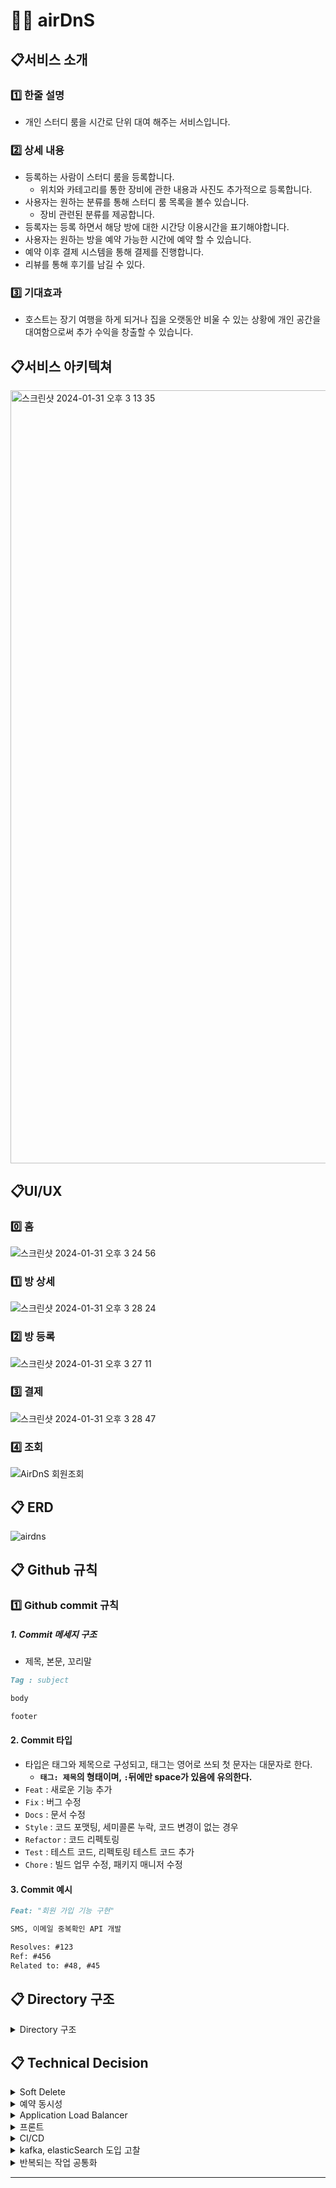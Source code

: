 # 💁‍♂️ airDnS

##  📋서비스 소개

### 1️⃣ 한줄 설명 
- 개인 스터디 룸을 시간로 단위 대여 해주는 서비스입니다.

### 2️⃣️ 상세 내용
- 등록하는 사람이 스터디 룸을 등록합니다. 
  - 위치와 카테고리를 통한 장비에 관한 내용과 사진도 추가적으로 등록합니다.
- 사용자는 원하는 분류를 통해 스터디 룸 목록을 볼수 있습니다.
  - 장비 관련된 분류를 제공합니다.
- 등록자는 등록 하면서 해당 방에 대한 시간당 이용시간을 표기해야합니다.
- 사용자는 원하는 방을 예약 가능한 시간에 예약 할 수 있습니다.
- 예약 이후 결제 시스템을 통해 결제를 진행합니다.
- 리뷰를 통해 후기를 남길 수 있다.

### 3️⃣ 기대효과
- 호스트는  장기 여행을 하게 되거나 집을 오랫동안 비울 수 있는 상황에 개인 공간을 대여함으로써 추가 수익을 창출할 수 있습니다.

## 📋서비스 아키텍쳐

<img width="1237" alt="스크린샷 2024-01-31 오후 3 13 35" src="https://github.com/AirDnS/airDnS-back/assets/62927374/9cc73444-01bd-4a48-bf04-c389f91547d3">

## 📋UI/UX
### 0️⃣ 홈
![스크린샷 2024-01-31 오후 3 24 56](https://github.com/AirDnS/airDnS-back/assets/62927374/43909275-302c-447f-b54f-84a1248df75d)
### 1️⃣ 방 상세
![스크린샷 2024-01-31 오후 3 28 24](https://github.com/AirDnS/airDnS-back/assets/62927374/c2886edd-68c6-421e-bf47-aa4726b6a225)

### 2️⃣ 방 등록
![스크린샷 2024-01-31 오후 3 27 11](https://github.com/AirDnS/airDnS-back/assets/62927374/0543e3f4-6862-456e-ba23-e7a806506649)

### 3️⃣ 결제
![스크린샷 2024-01-31 오후 3 28 47](https://github.com/AirDnS/airDnS-back/assets/62927374/f6c85efb-96db-4021-b29b-cea7fb8a3e76)

### 4️⃣ 조회
![AirDnS 회원조회](https://github.com/AirDnS/airDnS-back/assets/147155601/a228aed7-54f1-4f79-bd4f-86defd36f54d)


## 📋 ERD
![airdns](https://github.com/AirDnS/airDnS-back/assets/62927374/73e6e9b3-2a12-4c9d-9aab-4477200753bf)

## 📋 Github 규칙

### 1️⃣ Github commit 규칙

##### 1. Commit 메세지 구조 
- 제목, 본문, 꼬리말
```markdown
Tag : subject

body 

footer
```
#### 2. Commit 타입
- 타입은 태그와 제목으로 구성되고, 태그는 영어로 쓰되 첫 문자는 대문자로 한다.
    - **`태그: 제목`의 형태이며, `:`뒤에만 space가 있음에 유의한다.**
- `Feat` : 새로운 기능 추가
- `Fix` : 버그 수정
- `Docs` : 문서 수정
- `Style` : 코드 포맷팅, 세미콜론 누락, 코드 변경이 없는 경우
- `Refactor` : 코드 리펙토링
- `Test` : 테스트 코드, 리펙토링 테스트 코드 추가
- `Chore` : 빌드 업무 수정, 패키지 매니저 수정

#### 3. Commit 예시

```markdown
Feat: "회원 가입 기능 구현"

SMS, 이메일 중복확인 API 개발

Resolves: #123
Ref: #456
Related to: #48, #45
```

## 📋 Directory 구조

<details>
    <summary>Directory 구조</summary>

``` markdown
└─src
    ├─main
    │  ├─java
    │  │  └─com
    │  │      └─example
    │  │          └─airdns
    │  │              ├─domain
    │  │              │  ├─deleteinfo
    │  │              │  │  ├─entity
    │  │              │  │  ├─repository
    │  │              │  │  └─service
    │  │              │  ├─equipment
    │  │              │  │  ├─controller
    │  │              │  │  ├─dto
    │  │              │  │  ├─entity
    │  │              │  │  ├─exception
    │  │              │  │  ├─repository
    │  │              │  │  └─service
    │  │              │  ├─equipmentcategory
    │  │              │  │  ├─entity
    │  │              │  │  ├─repository
    │  │              │  │  └─service
    │  │              │  ├─image
    │  │              │  │  ├─converter
    │  │              │  │  ├─dto
    │  │              │  │  ├─entity
    │  │              │  │  ├─exception
    │  │              │  │  ├─repository
    │  │              │  │  └─service
    │  │              │  ├─like
    │  │              │  │  ├─controller
    │  │              │  │  ├─dto
    │  │              │  │  ├─entity
    │  │              │  │  ├─exception
    │  │              │  │  ├─repository
    │  │              │  │  └─service
    │  │              │  ├─oauth2
    │  │              │  │  ├─common
    │  │              │  │  ├─dto
    │  │              │  │  ├─exception
    │  │              │  │  ├─handler
    │  │              │  │  ├─repository
    │  │              │  │  ├─service
    │  │              │  │  └─social
    │  │              │  ├─payment
    │  │              │  │  ├─config
    │  │              │  │  ├─controller
    │  │              │  │  ├─dto
    │  │              │  │  ├─entity
    │  │              │  │  ├─exception
    │  │              │  │  ├─repository
    │  │              │  │  └─service
    │  │              │  ├─reservation
    │  │              │  │  ├─controller
    │  │              │  │  ├─dto
    │  │              │  │  ├─entity
    │  │              │  │  ├─exception
    │  │              │  │  ├─repository
    │  │              │  │  ├─service
    │  │              │  │  └─servicefacade
    │  │              │  ├─restschedule
    │  │              │  │  ├─entity
    │  │              │  │  ├─exception
    │  │              │  │  ├─repository
    │  │              │  │  └─service
    │  │              │  ├─review
    │  │              │  │  ├─controller
    │  │              │  │  ├─dto
    │  │              │  │  ├─entity
    │  │              │  │  ├─exception
    │  │              │  │  ├─repository
    │  │              │  │  └─service
    │  │              │  ├─room
    │  │              │  │  ├─controller
    │  │              │  │  ├─converter
    │  │              │  │  ├─dto
    │  │              │  │  ├─entity
    │  │              │  │  ├─exception
    │  │              │  │  ├─repository
    │  │              │  │  ├─service
    │  │              │  │  └─servicefacade
    │  │              │  ├─roomequipment
    │  │              │  │  ├─entity
    │  │              │  │  ├─repository
    │  │              │  │  └─service
    │  │              │  └─user
    │  │              │      ├─controller
    │  │              │      ├─dto
    │  │              │      ├─entity
    │  │              │      ├─enums
    │  │              │      ├─exception
    │  │              │      ├─repository
    │  │              │      └─service
    │  │              └─global
    │  │                  ├─advice
    │  │                  ├─awss3
    │  │                  ├─common
    │  │                  │  ├─dto
    │  │                  │  └─entity
    │  │                  ├─config
    │  │                  ├─cookie
    │  │                  ├─exception
    │  │                  ├─jwt
    │  │                  ├─loadbalance
    │  │                  ├─redis
    │  │                  ├─scheduler
    │  │                  └─security
    │  └─resources
    │    
    └─test
```

</details>


## 📋 Technical Decision

<details>
  <summary>Soft Delete</summary>
    
- 도입 이유
  - 방이 삭제되어도 해당 정보에 대해 접근 할 수 있는 방법이 필요
- 문제 상황
  - 방이 삭제될 경우에 예약 목록에서 방에 대한 정보를 확인할 수 없는 문제 상황 발생
- 해결 방안
  - is_deleted, deleted_at 컬럼을 추가함
- 의사 조율
  - Entity에 @SqlDelete를 사용하여 jpaRepository.delete 메소드 사용으로 Soft 삭제

       delete 메소드를 사용하는 순간, 해당 Table의 row가 삭제되는 것이 아닌 SqlDelete문에서 활용한 update문이 실행되어 실제로 삭제된 것처럼 보이게 함

  - jpaRepository.delete를 Soft 삭제로 오버라이드하는 방법

         Interface에 @Query를 달거나, 직접 쿼리를 작성하는 방안을 통해 삭제된 것처럼 보이게 함

- 의견 결정
  - @SqlDelete를 사용한 Soft Delete 도입으로 실제 데이터 삭제를 유예하기로 함
  - 스케줄러를 통해 특정 기간이 지난 Table의 row에 대해서는 별도의 데이터베이스에 적재 후 Table에서 완전 삭제하는 기능을 추가
  - 완전 삭제된 데이터는 별도 데이터베이스에 적재되어 있기에 조회할 수 있는 기능

</details>

<details>
  <summary>예약 동시성</summary>

- 도입 이유
    - 한 사람이 예약 버튼을 누르는 시점에서 다른 사람이 해당 시간대의 예약을  막아야 한다고 생각했기 때문에 도입했습니다.
  - 문제 상황
    - 동시에 예약하기 버튼을 눌렀을 때 데이터의 정합성을 보장을 못하는 문제 발생
  - 해결 방안
    - Synchronized
      - 자바의 Synchronized는 하나의 프로세스 안에서만 보장이 된다.
    - Mysql에서 제공하는 Lock
      - Pessimistic Lock
      - Optimistic Lock
      - Named Lock
    - 레디스
      - Lettuce
      - Redisson
  - 의사 조율
    - 현재 아키텍쳐는 분산 서버가 아니기 때문에 Synchronized 메서드도 가능하다고 판단 했지만, 서비스 확장성에는 안맞다고 생각했습니다.
    - Mysql에서 제공하는 Lock 중에서 Named Lock은  트랜잭션 종료 시에 락 헤제, 세션 관리를 잘해줘야 하고,  현재 하나의 데이터 소스를 사용하는 중이라 적절하지 않다고 판단했습니다.
    - Redis와 Mysql 을 비교 했을 때, 현재 Refresh Token을 이용하기 때문에 Redis를 구축하는데 필요한 비용이 없다고 생각을 했고, 성능상 mysql보다 redis가 좋기 때문에 추후 고도화 작업도 고려해 보면  Redis가 더 적합하다고 생각했습니다.
    - Redis 라이브러리 중에서 Lettuce 같은 경우 스핀 락 방식이기 때문에 부하가 많이 갈거 같다고 생각했고, Redisson이  더 적합하다고 생각했습니다.
  - 의견 결정
    - 여러 요건을 따졌을 때, Redisson 방식이 가장 적절하다고 생각해 Redisson을 이용해 동시성을 제어 했습니다.

</details>

<details>
  <summary>Application Load Balancer</summary>

  - 도입이유
    - Mixed Contents 문제 해결을 위해
  - 문제 상황
    - 로그인 로직 중 refresh Token을 통해 토큰 탈취와 같은 보안적인 부분을 보완하는 방향으로 결정했습니다.
    - Route53을 통해 도메인을 구매하고 AWS Certificate Manager를 통해 해당 도메인에 대한 인증서를 발급받고 Cloud Front에 인증서를 적용한 상황에서 백엔드 서버에 API 요청을 보낼 때 Mixed Content 에러가 발생
    - Https가 적용된 사이트에서 HTTP 요청을 전송할 경우 보안이 적용된 사이트에서 더 낮은 사이트로 연결 시도 하는 것이라 block이 발생
  - 해결 방안
    1. EC2 인스턴스에 인증서 적용
    1. 인스턴스 1개만 사용하는 경우 ec2 인스턴스에 직접 SSL 인증서를 적용하여 HTTPS로 통신
    2. Nginx를 이용해 인증서 검증
    1. 프록시 서버를 생성하고 cloud front와 인증서를 검증하고 EC2 인스턴스와의 통신을 보안화함으로써 해결 방식
    3. Application Load Balancer
    1. Elastic Load Balancer 중 Application Load Balancer를 이용해 Https로 연결된 cloudFront와 인증서를 검증하고 EC2 인스턴스와 통신을 Http로 변경
  - 의사 조율
    - 현재 상황은 이미 AWS Certification Manager를 통해 인증서를 발급받았고, 서비스는 도커와 도커 컴포즈를 통해 확장성에 대한 이점을 챙긴 상황
    - Nginx를 이용하면 별도의 설정이 필요하다는 불편함과 프로젝트 기간이 짧은 점을 고려해서 배제했습니다.
  - 의견 결정
    - 간단하게 Elastic Load Balancer를 이용한 확장성도 고려한 선택이 합리적이라고 생각했습니다.

</details>

<details>
  <summary>프론트</summary>

  - 도입 이유
    - 프로젝트 결과를 시각적으로 확인하기 위해 프론트 단의 웹페이지 화면이 필요하다고 생각했습니다.
  - 문제 상황
    - 팀원 중 아무도 프론트에 대한 지식이 없고 경험이 없다.
    - API 형식으로 프론트와 백엔드 송/수신 하기로 기획
  - 해결 방안
    - Thymeleaf
    - Vue
    - React
  - 의사 조율
    - Thymelea는 기획 단계에서 API 통신 한다는 전제로 했기 때문에 적절하지 않다는 생각에 배제 했습니다.
    - Vue와 React 중 고민하다 러닝 커브가 더 낮은 프레임워크를 사용하기로 결정
  - 의결 결정
    - Vue는 Html Css Js 구조와 비슷하여 Js로 모든 작업을 하는 리액트보다 더 직관적이고 러닝커브가  더 낮다고 생각해 vue를 채택했습니다.

</details>

<details>
<summary>CI/CD</summary>

  - Jenkins & Git Action
    - Jenkins는 다양한 플러그인 존재, 수 많은 커뮤니티가 존재하지만 플러그인 하나를 설정할 때마다 새로운 지식이 필요하다는 단점이 있음
    - Git Action은 형상 관리 도구인 Git과 연동이 편리하다는 장점이 존재하나 한정적인 플러그인만 존재한다는 단점이 있음
    - 프로젝트 규모를 비교하여 다양한 플러그인을 가지고 있는 Jenkins의 플러그인들까지 사용할 필요가 없다고 느끼고 설정 난이도가 상대적으로 낮은 Git Action이 사용하는 것이 좋다고 판단하여 Git Action 사용
  - Docker Compose
    - 도커 컴포즈를 통해 두개의 컨테이너를 손쉽게 관리할 수 있다고 판단 했고, 분산 서버로 인해 여러개의 컨테이너가 생길 경우도 생각해서 도커 컴포즈를 채택했습니다.


</details>

<details>
<summary>kafka, elasticSearch 도입 고찰</summary>

- 프로젝트의 기술적 다양성을 목표로 해당 사안에 대해 논의함
- kafka는 분산스트리밍 플랫폼으로 "대량으로 들어오는 지속적이고 실시간 데이터를 분산처리"할 때 필요함
- 현재 시스템에서 kafka는 너무 과도한 기술, 러닝 커브 완만함으로 구성원들이 적용하기 어려움
- 메세지 큐를 사용하고 싶다면, 특정 부분에 AWS SQS 정도로 하기로 함
- elasticSearch는 동일한 이유로 폐기 (과도함, 굳이 설명 같은 부분도 검색을 제공해야하는가?)

</details>

<details>
  <summary>반복되는 작업 공통화</summary>

- `Jackson`의 기본 datetimeFormat 설정
  - `LocalDateTime` 타입 변수를 Dto로 받을 때마다, `@JsonFormat` 을 적어줘야했음.
  - 반복적이고 불필요한 작업이라 판단했기 때문에 자주 쓰이는 `yyyy-MM-dd HH:mm:ss`를 공통 데이터 포맷으로 설정하고, 전역 설정에 추가
- `@EnableJpaAuditing` 사용
  - createdAt, ModifiedAt 은 반복적으로 사용하는 DB 데이터라고 판단하여 Auditing 기능을 통해 동시 적용하도록 변경
- `Swagger` 적용
  - API 문서화를 위해 드는 비용이 너무 크다고 판단해 `Swagger`를 적용하여 자동으로 문서화 되도록 함


</details>


-----

